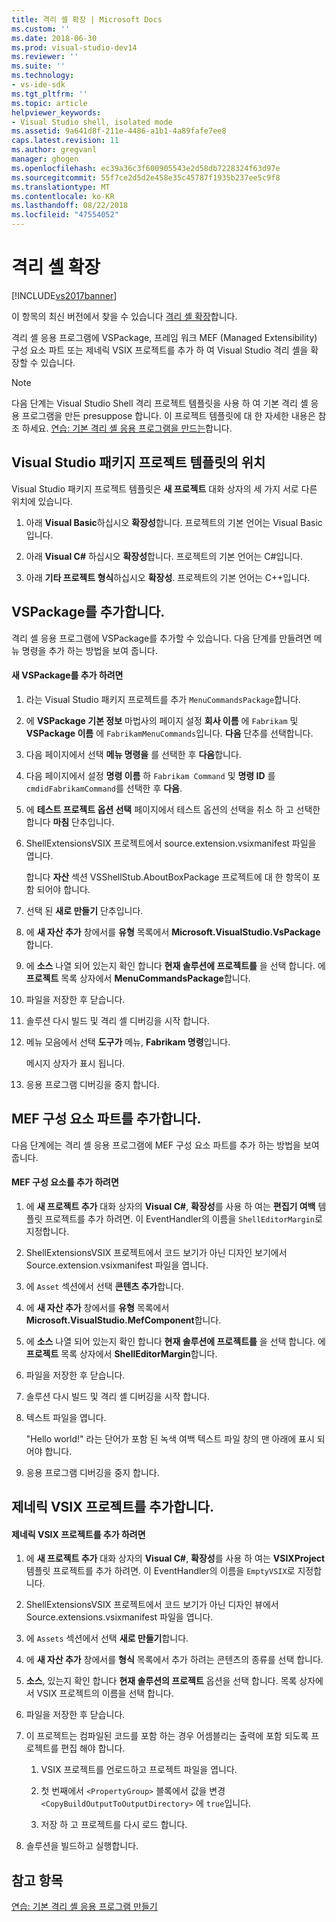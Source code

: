 ```yaml
---
title: 격리 셸 확장 | Microsoft Docs
ms.custom: ''
ms.date: 2018-06-30
ms.prod: visual-studio-dev14
ms.reviewer: ''
ms.suite: ''
ms.technology:
- vs-ide-sdk
ms.tgt_pltfrm: ''
ms.topic: article
helpviewer_keywords:
- Visual Studio shell, isolated mode
ms.assetid: 9a641d8f-211e-4486-a1b1-4a89fafe7ee8
caps.latest.revision: 11
ms.author: gregvanl
manager: ghogen
ms.openlocfilehash: ec39a36c3f600905543e2d58db7228324f63d97e
ms.sourcegitcommit: 55f7ce2d5d2e458e35c45787f1935b237ee5c9f8
ms.translationtype: MT
ms.contentlocale: ko-KR
ms.lasthandoff: 08/22/2018
ms.locfileid: "47554052"
---
```

# <a name="extending-the-isolated-shell"></a>격리 셸 확장
[!INCLUDE[vs2017banner](../includes/vs2017banner.md)]

이 항목의 최신 버전에서 찾을 수 있습니다 [격리 셸 확장](https://docs.microsoft.com/visualstudio/extensibility/extending-the-isolated-shell)합니다.  
  
격리 셸 응용 프로그램에 VSPackage, 프레임 워크 MEF (Managed Extensibility) 구성 요소 파트 또는 제네릭 VSIX 프로젝트를 추가 하 여 Visual Studio 격리 셸을 확장할 수 있습니다.  
  
> [!NOTE]
>  다음 단계는 Visual Studio Shell 격리 프로젝트 템플릿을 사용 하 여 기본 격리 셸 응용 프로그램을 만든 presuppose 합니다. 이 프로젝트 템플릿에 대 한 자세한 내용은 참조 하세요. [연습: 기본 격리 셸 응용 프로그램을 만드는](../extensibility/walkthrough-creating-a-basic-isolated-shell-application.md)합니다.  
  
## <a name="locations-for-the-visual-studio-package-project-template"></a>Visual Studio 패키지 프로젝트 템플릿의 위치  
 Visual Studio 패키지 프로젝트 템플릿은 **새 프로젝트** 대화 상자의 세 가지 서로 다른 위치에 있습니다.  
  
1.  아래 **Visual Basic**하십시오 **확장성**합니다. 프로젝트의 기본 언어는 Visual Basic입니다.  
  
2.  아래 **Visual C#** 하십시오 **확장성**합니다. 프로젝트의 기본 언어는 C#입니다.  
  
3.  아래 **기타 프로젝트 형식**하십시오 **확장성**. 프로젝트의 기본 언어는 C++입니다.  
  
## <a name="adding-a-vspackage"></a>VSPackage를 추가합니다.  
 격리 셸 응용 프로그램에 VSPackage를 추가할 수 있습니다. 다음 단계를 만들려면 메뉴 명령을 추가 하는 방법을 보여 줍니다.  
  
#### <a name="to-add-a-new-vspackage"></a>새 VSPackage를 추가 하려면  
  
1.  라는 Visual Studio 패키지 프로젝트를 추가 `MenuCommandsPackage`합니다.  
  
2.  에 **VSPackage 기본 정보** 마법사의 페이지 설정 **회사 이름** 에 `Fabrikam` 및 **VSPackage 이름** 에 `FabrikamMenuCommands`입니다. **다음** 단추를 선택합니다.  
  
3.  다음 페이지에서 선택 **메뉴 명령을** 를 선택한 후 **다음**합니다.  
  
4.  다음 페이지에서 설정 **명령 이름** 하 `Fabrikam Command` 및 **명령 ID** 를 `cmdidFabrikamCommand`를 선택한 후 **다음**.  
  
5.  에 **테스트 프로젝트 옵션 선택** 페이지에서 테스트 옵션의 선택을 취소 하 고 선택한 합니다 **마침** 단추입니다.  
  
6.  ShellExtensionsVSIX 프로젝트에서 source.extension.vsixmanifest 파일을 엽니다.  
  
     합니다 **자산** 섹션 VSShellStub.AboutBoxPackage 프로젝트에 대 한 항목이 포함 되어야 합니다.  
  
7.  선택 된 **새로 만들기** 단추입니다.  
  
8.  에 **새 자산 추가** 창에서를 **유형** 목록에서 **Microsoft.VisualStudio.VsPackage**합니다.  
  
9. 에 **소스** 나열 되어 있는지 확인 합니다 **현재 솔루션에 프로젝트를** 을 선택 합니다. 에 **프로젝트** 목록 상자에서 **MenuCommandsPackage**합니다.  
  
10. 파일을 저장한 후 닫습니다.  
  
11. 솔루션 다시 빌드 및 격리 셸 디버깅을 시작 합니다.  
  
12. 메뉴 모음에서 선택 **도구가** 메뉴, **Fabrikam 명령**입니다.  
  
     메시지 상자가 표시 됩니다.  
  
13. 응용 프로그램 디버깅을 중지 합니다.  
  
## <a name="adding-a-mef-component-part"></a>MEF 구성 요소 파트를 추가합니다.  
 다음 단계에는 격리 셸 응용 프로그램에 MEF 구성 요소 파트를 추가 하는 방법을 보여 줍니다.  
  
#### <a name="to-add-a-mef-component"></a>MEF 구성 요소를 추가 하려면  
  
1.  에 **새 프로젝트 추가** 대화 상자의 **Visual C#**, **확장성**를 사용 하 여는 **편집기 여백** 템플릿 프로젝트를 추가 하려면. 이 EventHandler의 이름을 `ShellEditorMargin`로 지정합니다.  
  
2.  ShellExtensionsVSIX 프로젝트에서 코드 보기가 아닌 디자인 보기에서 Source.extension.vsixmanifest 파일을 엽니다.  
  
3.  에 `Asset` 섹션에서 선택 **콘텐츠 추가**합니다.  
  
4.  에 **새 자산 추가** 창에서를 **유형** 목록에서 **Microsoft.VisualStudio.MefComponent**합니다.  
  
5.  에 **소스** 나열 되어 있는지 확인 합니다 **현재 솔루션에 프로젝트를** 을 선택 합니다. 에 **프로젝트** 목록 상자에서 **ShellEditorMargin**합니다.  
  
6.  파일을 저장한 후 닫습니다.  
  
7.  솔루션 다시 빌드 및 격리 셸 디버깅을 시작 합니다.  
  
8.  텍스트 파일을 엽니다.  
  
     "Hello world!" 라는 단어가 포함 된 녹색 여백 텍스트 파일 창의 맨 아래에 표시 되어야 합니다.  
  
9. 응용 프로그램 디버깅을 중지 합니다.  
  
## <a name="adding-a-generic-vsix-project"></a>제네릭 VSIX 프로젝트를 추가합니다.  
  
#### <a name="to-add-a-generic-vsix-project"></a>제네릭 VSIX 프로젝트를 추가 하려면  
  
1.  에 **새 프로젝트 추가** 대화 상자의 **Visual C#**, **확장성**를 사용 하 여는 **VSIXProject** 템플릿 프로젝트를 추가 하려면. 이 EventHandler의 이름을 `EmptyVSIX`로 지정합니다.  
  
2.  ShellExtensionsVSIX 프로젝트에서 코드 보기가 아닌 디자인 뷰에서 Source.extensions.vsixmanifest 파일을 엽니다.  
  
3.  에 `Assets` 섹션에서 선택 **새로 만들기**합니다.  
  
4.  에 **새 자산 추가** 창에서를 **형식** 목록에서 추가 하려는 콘텐츠의 종류를 선택 합니다.  
  
5.  **소스**, 있는지 확인 합니다 **현재 솔루션의 프로젝트** 옵션을 선택 합니다. 목록 상자에서 VSIX 프로젝트의 이름을 선택 합니다.  
  
6.  파일을 저장한 후 닫습니다.  
  
7.  이 프로젝트는 컴파일된 코드를 포함 하는 경우 어셈블리는 출력에 포함 되도록 프로젝트를 편집 해야 합니다.  
  
    1.  VSIX 프로젝트를 언로드하고 프로젝트 파일을 엽니다.  
  
    2.  첫 번째에서 `<PropertyGroup>` 블록에서 값을 변경 `<CopyBuildOutputToOutputDirectory>` 에 `true`입니다.  
  
    3.  저장 하 고 프로젝트를 다시 로드 합니다.  
  
8.  솔루션을 빌드하고 실행합니다.  
  
## <a name="see-also"></a>참고 항목  
 [연습: 기본 격리 셸 응용 프로그램 만들기](../extensibility/walkthrough-creating-a-basic-isolated-shell-application.md)

